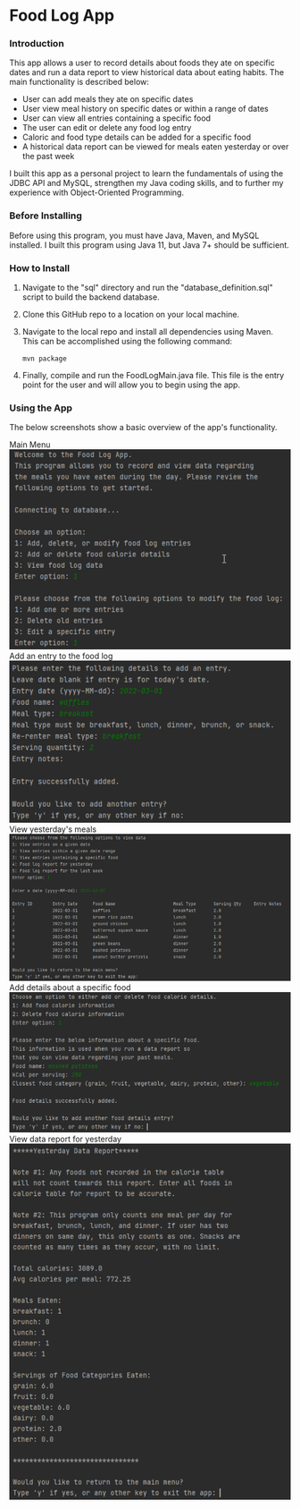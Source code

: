 # Food Log App

### Introduction
This app allows a user to record details about foods they ate on specific dates
and run a data report to view historical data about eating habits. The main
functionality is described below:
- User can add meals they ate on specific dates
- User view meal history on specific dates or within a range of dates
- User can view all entries containing a specific food
- The user can edit or delete any food log entry
- Caloric and food type details can be added for a specific food
- A historical data report can be viewed for meals eaten yesterday or over the past week


I built this app as a personal project to learn the fundamentals of using 
the JDBC API and MySQL, strengthen my Java coding skills, and to further 
my experience with Object-Oriented Programming.

### Before Installing
Before using this program, you must have Java, Maven, and MySQL installed.
I built this program using Java 11, but Java 7+ should be sufficient.

### How to Install 
1. Navigate to the "sql" directory and run the "database_definition.sql" script
to build the backend database.
2. Clone this GitHub repo to a location on your local machine.
3. Navigate to the local repo and install all dependencies using Maven. 
This can be accomplished using the following command:
   ~~~
   mvn package
   ~~~
   
4. Finally, compile and run the FoodLogMain.java file. This file is the
entry point for the user and will allow you to begin using the app.
  
### Using the App
The below screenshots show a basic overview of the app's functionality.  
  
Main Menu  
![Main Menu](/screenshots/welcome_screen.png)  
Add an entry to the food log  
![Add an entry](/screenshots/add_entry.png)  
View yesterday's meals  
![View yesterday meals](/screenshots/view_yesterday_meals.png)  
Add details about a specific food  
![Add food details](/screenshots/add_food_details.png)  
View data report for yesterday  
![View data report](/screenshots/data_report.png)  
